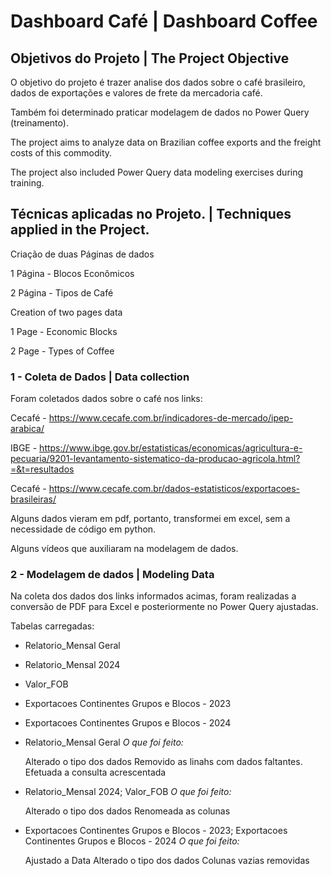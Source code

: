 # Dashboard Café | Dashboard Coffee

## Objetivos do Projeto | The Project Objective

O objetivo do projeto é trazer analise dos dados sobre o café brasileiro, dados de exportações e valores de frete da mercadoria café.

Também foi determinado praticar modelagem de dados no Power Query (treinamento).


The project aims to analyze data on Brazilian coffee exports and the freight costs of this commodity.

The project also included Power Query data modeling exercises during training.

## Técnicas aplicadas no Projeto. | Techniques applied in the Project.

Criação de duas Páginas de dados

1 Página - Blocos Econômicos

2 Página - Tipos de Café

Creation of two pages data 

1 Page - Economic Blocks

2 Page - Types of Coffee

### 1 - Coleta de Dados | Data collection

Foram coletados dados sobre o café nos links:

Cecafé - https://www.cecafe.com.br/indicadores-de-mercado/ipep-arabica/

IBGE - https://www.ibge.gov.br/estatisticas/economicas/agricultura-e-pecuaria/9201-levantamento-sistematico-da-producao-agricola.html?=&t=resultados

Cecafé - https://www.cecafe.com.br/dados-estatisticos/exportacoes-brasileiras/

Alguns dados vieram em pdf, portanto, transformei em excel, sem a necessidade de código em python.

Alguns vídeos que auxiliaram na modelagem de dados.

### 2 - Modelagem de dados | Modeling Data

Na coleta dos dados dos links informados acimas, foram realizadas a conversão de PDF para Excel e posteriormente no Power Query ajustadas.

Tabelas carregadas:

- Relatorio_Mensal Geral
- Relatorio_Mensal 2024
- Valor_FOB
- Exportacoes Continentes Grupos e Blocos - 2023
- Exportacoes Continentes Grupos e Blocos - 2024


- Relatorio_Mensal Geral
  *O que foi feito:*
  
  Alterado o tipo dos dados
  Removido as linahs com dados faltantes.
  Efetuada a consulta acrescentada 
 
- Relatorio_Mensal 2024; Valor_FOB
  *O que foi feito:*
  
  Alterado o tipo dos dados
  Renomeada as colunas

- Exportacoes Continentes Grupos e Blocos - 2023; Exportacoes Continentes Grupos e Blocos - 2024
  *O que foi feito:*

  Ajustado a Data
  Alterado o tipo dos dados
  Colunas vazias removidas








